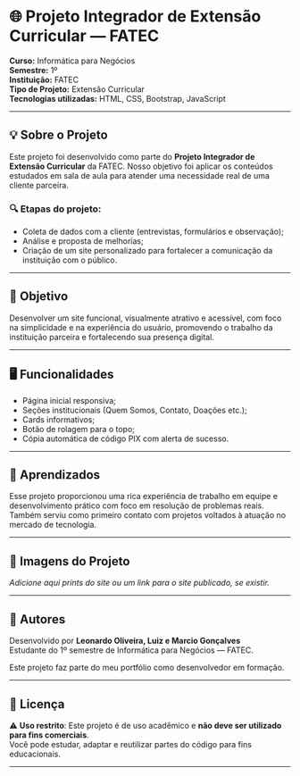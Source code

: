 # 🌐 Projeto Integrador de Extensão Curricular — FATEC

**Curso:** Informática para Negócios  
**Semestre:** 1º  
**Instituição:** FATEC  
**Tipo de Projeto:** Extensão Curricular  
**Tecnologias utilizadas:** HTML, CSS, Bootstrap, JavaScript

---

## 💡 Sobre o Projeto

Este projeto foi desenvolvido como parte do **Projeto Integrador de Extensão Curricular** da FATEC. Nosso objetivo foi aplicar os conteúdos estudados em sala de aula para atender uma necessidade real de uma cliente parceira.

### 🔍 Etapas do projeto:
- Coleta de dados com a cliente (entrevistas, formulários e observação);
- Análise e proposta de melhorias;
- Criação de um site personalizado para fortalecer a comunicação da instituição com o público.

---

## 🌱 Objetivo

Desenvolver um site funcional, visualmente atrativo e acessível, com foco na simplicidade e na experiência do usuário, promovendo o trabalho da instituição parceira e fortalecendo sua presença digital.

---

## 🖥️ Funcionalidades

- Página inicial responsiva;
- Seções institucionais (Quem Somos, Contato, Doações etc.);
- Cards informativos;
- Botão de rolagem para o topo;
- Cópia automática de código PIX com alerta de sucesso.

---

## 🚀 Aprendizados

Esse projeto proporcionou uma rica experiência de trabalho em equipe e desenvolvimento prático com foco em resolução de problemas reais. Também serviu como primeiro contato com projetos voltados à atuação no mercado de tecnologia.

---

## 📸 Imagens do Projeto

*Adicione aqui prints do site ou um link para o site publicado, se existir.*

---

## 👤 Autores

Desenvolvido por **Leonardo Oliveira, Luiz e Marcio Gonçalves**  
Estudante do 1º semestre de Informática para Negócios — FATEC.

Este projeto faz parte do meu portfólio como desenvolvedor em formação.

---

## 📄 Licença

⚠️ **Uso restrito**: Este projeto é de uso acadêmico e **não deve ser utilizado para fins comerciais**.  
Você pode estudar, adaptar e reutilizar partes do código para fins educacionais.

---

